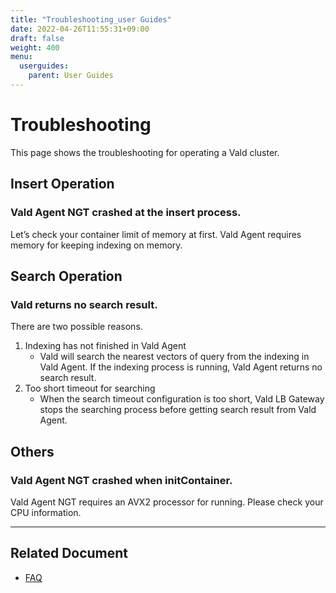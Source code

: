 ```yaml
---
title: "Troubleshooting_user Guides"
date: 2022-04-26T11:55:31+09:00
draft: false
weight: 400
menu:
  userguides:
    parent: User Guides
---
```


# Troubleshooting

This page shows the troubleshooting for operating a Vald cluster.

## Insert Operation

### Vald Agent NGT crashed at the insert process.

Let’s check your container limit of memory at first.
Vald Agent requires memory for keeping indexing on memory.

## Search Operation

### Vald returns no search result.

There are two possible reasons.

1. Indexing has not finished in Vald Agent
   - Vald will search the nearest vectors of query from the indexing in Vald Agent.
     If the indexing process is running, Vald Agent returns no search result.
1. Too short timeout for searching
   - When the search timeout configuration is too short, Vald LB Gateway stops the searching process before getting search result from Vald Agent.

## Others

### Vald Agent NGT crashed when initContainer.

Vald Agent NGT requires an AVX2 processor for running.
Please check your CPU information.

---

## Related Document

- [FAQ](/docs/support/faq)
